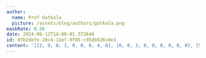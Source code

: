 ```yaml
---
author:
  name: Prof Gotkola
  picture: /assets/blog/authors/gotkola.png
maskRate: 0.56
date: 2024-06-12T14:00:01.372640
id: 0fb2defe-28c4-11ef-9f85-c95db626c0e3
content: '[[2, 9, 0, 1, 0, 0, 6, 4, 0], [6, 0, 3, 0, 0, 0, 0, 0, 0], [5, 1, 0, 4, 8, 0, 0, 0, 0], [8, 0, 9, 0, 4, 1, 0, 0, 2], [0, 2, 6, 0, 5, 9, 0, 1, 0], [0, 7, 1, 0, 6, 0, 5, 9, 8], [0, 8, 2, 0, 0, 0, 0, 0, 6], [0, 0, 5, 0, 2, 7, 0, 0, 4], [0, 0, 0, 0, 0, 0, 0, 3, 9]]'
---
```

